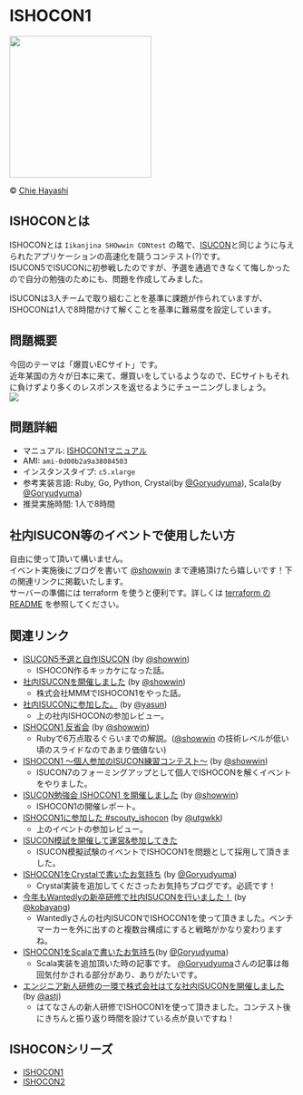 # ISHOCON1
<img src="https://user-images.githubusercontent.com/1732016/41643273-b4994c02-74a5-11e8-950d-3a1c1e54f44f.png" width="250px">

© [Chie Hayashi](https://www.facebook.com/hayashichie)

## ISHOCONとは
ISHOCONとは `Iikanjina SHOwwin CONtest` の略で、[ISUCON](http://isucon.net/)と同じように与えられたアプリケーションの高速化を競うコンテスト(?)です。  
ISUCON5でISUCONに初参戦したのですが、予選を通過できなくて悔しかったので自分の勉強のためにも、問題を作成してみました。  

ISUCONは3人チームで取り組むことを基準に課題が作られていますが、ISHOCONは1人で8時間かけて解くことを基準に難易度を設定しています。

## 問題概要
今回のテーマは「爆買いECサイト」です。  
近年某国の方々が日本に来て、爆買いをしているようなので、ECサイトもそれに負けずより多くのレスポンスを返せるようにチューニングしましょう。  
![](https://raw.githubusercontent.com/showwin/ISHOCON1/master/doc/images/top.png)

## 問題詳細
* マニュアル: [ISHOCON1マニュアル](https://github.com/showwin/ISHOCON1/blob/master/doc/manual.md)
* AMI: `ami-0d00b2a9a38084503`
* インスタンスタイプ: `c5.xlarge`
* 参考実装言語: Ruby, Go, Python, Crystal(by [@Goryudyuma](https://github.com/Goryudyuma)), Scala(by [@Goryudyuma](https://github.com/Goryudyuma))
* 推奨実施時間: 1人で8時間

## 社内ISUCON等のイベントで使用したい方
自由に使って頂いて構いません。  
イベント実施後にブログを書いて [@showwin](https://twitter.com/showwin) まで連絡頂けたら嬉しいです！下の関連リンクに掲載いたします。  
サーバーの準備には terraform を使うと便利です。詳しくは [terraform の README](https://github.com/showwin/ISHOCON1/blob/master/terraform/README.md) を参照してください。

## 関連リンク

* [ISUCON5予選と自作ISUCON](http://blog.mmmcorp.co.jp/blog/2015/10/06/isucon5_and_ishocon/) (by [@showwin](https://twitter.com/showwin))   
  * ISHOCON作るキッカケになった話。
* [社内ISUCONを開催しました](http://blog.mmmcorp.co.jp/blog/2016/09/01/ishocon_2016/) (by [@showwin](https://twitter.com/showwin))  
  * 株式会社MMMでISHOCON1をやった話。
* [社内ISUCONに参加した。](http://yasun.hatenablog.jp/entry/2016/08/31/211927) (by [@yasun](https://twitter.com/_Yasuun_))
  * 上の社内ISHOCONの参加レビュー。
* [ISHOCON1 反省会](https://speakerdeck.com/showwin/ishocon1-fan-sheng-hui) (by [@showwin](https://twitter.com/showwin))  
  * Rubyで6万点取るぐらいまでの解説。([@showwin](https://twitter.com/showwin) の技術レベルが低い頃のスライドなのであまり価値ない)
* [ISHOCON1 〜個人参加のISUCON練習コンテスト〜](https://scouty.connpass.com/event/65322/) (by [@showwin](https://twitter.com/showwin))  
  * ISUCON7のフォーミングアップとして個人でISHOCONを解くイベントをやりました。
* [ISUCON勉強会 ISHOCON1 を開催しました](https://www.wantedly.com/companies/scouty/post_articles/79778) (by [@showwin](https://twitter.com/showwin))
  * ISHOCON1の開催レポート。
* [ISHOCON1に参加した #scouty_ishocon](http://utgwkk.hateblo.jp/entry/2017/10/07/214659) (by [@utgwkk](https://twitter.com/utgwkk))
  * 上のイベントの参加レビュー。
* [ISUCON模試を開催して運営&参加してきた](http://saboyutaka.hatenablog.com/entry/2017/10/09/003257)
  * ISUCON模擬試験のイベントでISHOCON1を問題として採用して頂きました。
* [ISHOCON1をCrystalで書いたお気持ち](http://goryudyuma.hatenablog.jp/entry/2018/03/14/174935) (by [@Goryudyuma](https://twitter.com/Goryudyuma))
  * Crystal実装を追加してくださったお気持ちブログです。必読です！
* [今年もWantedlyの新卒研修で社内ISUCONを行いました！](https://www.wantedly.com/companies/wantedly/post_articles/117958) (by [@kobayang](https://github.com/kobayang))
  * Wantedlyさんの社内ISUCONでISHOCON1を使って頂きました。ベンチマーカーを外に出すのと複数台構成にすると戦略がかなり変わりますね。
* [ISHOCON1をScalaで書いたお気持ち](https://goryudyuma.hatenablog.jp/entry/2018/06/11/170711)(by [@Goryudyuma](https://twitter.com/Goryudyuma))
  * Scala実装を追加頂いた時の記事です。 [@Goryudyuma](https://twitter.com/Goryudyuma)さんの記事は毎回気付かされる部分があり、ありがたいです。
* [エンジニア新人研修の一環で株式会社はてな社内ISUCONを開催しました](https://developer.hatenastaff.com/entry/2021/03/12/103000)(by [@astj](https://github.com/astj))
  * はてなさんの新人研修でISHOCON1を使って頂きました。コンテスト後にきちんと振り返り時間を設けている点が良いですね！


## ISHOCONシリーズ
* [ISHOCON1](https://github.com/showwin/ISHOCON1)
* [ISHOCON2](https://github.com/showwin/ISHOCON2)
